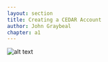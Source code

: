 ```yaml
---
layout: section
title: Creating a CEDAR Account
author: John Graybeal
chapter: a1
---
```




![alt text][create]

[create]: https://github.com/metadatacenter/cedar-manual/raw/master/docs/assets/imgs/create-account.png "Creating Your Account Screen"